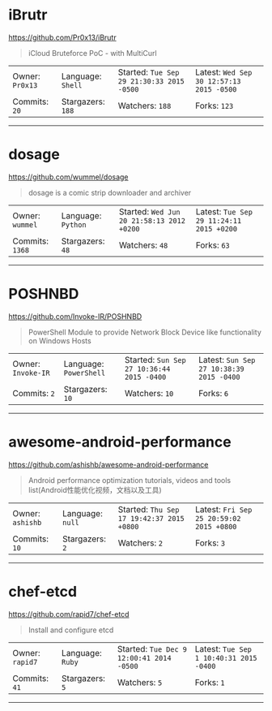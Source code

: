 # iBrutr

https://github.com/Pr0x13/iBrutr
<blockquote>
iCloud Bruteforce PoC - with MultiCurl
</blockquote>

<table>
<tr><td>Owner: <code>Pr0x13</code></td>
    <td>Language: <code>Shell</code></td>
    <td>Started: <code>Tue Sep 29 21:30:33 2015 -0500</code></td>
    <td>Latest: <code>Wed Sep 30 12:57:13 2015 -0500</code></td></tr>
<tr><td>Commits: <code>20</code></td>
    <td>Stargazers: <code>188</code></td>
    <td>Watchers: <code>188</code></td>
    <td>Forks: <code>123</code></td></tr>
</table>

---

# dosage

https://github.com/wummel/dosage
<blockquote>
dosage is a comic strip downloader and archiver
</blockquote>

<table>
<tr><td>Owner: <code>wummel</code></td>
    <td>Language: <code>Python</code></td>
    <td>Started: <code>Wed Jun 20 21:58:13 2012 +0200</code></td>
    <td>Latest: <code>Tue Sep 29 11:24:11 2015 +0200</code></td></tr>
<tr><td>Commits: <code>1368</code></td>
    <td>Stargazers: <code>48</code></td>
    <td>Watchers: <code>48</code></td>
    <td>Forks: <code>63</code></td></tr>
</table>

---

# POSHNBD

https://github.com/Invoke-IR/POSHNBD
<blockquote>
PowerShell Module to provide Network Block Device like functionality on Windows Hosts
</blockquote>

<table>
<tr><td>Owner: <code>Invoke-IR</code></td>
    <td>Language: <code>PowerShell</code></td>
    <td>Started: <code>Sun Sep 27 10:36:44 2015 -0400</code></td>
    <td>Latest: <code>Sun Sep 27 10:38:39 2015 -0400</code></td></tr>
<tr><td>Commits: <code>2</code></td>
    <td>Stargazers: <code>10</code></td>
    <td>Watchers: <code>10</code></td>
    <td>Forks: <code>6</code></td></tr>
</table>

---

# awesome-android-performance

https://github.com/ashishb/awesome-android-performance
<blockquote>
Android performance optimization  tutorials, videos and tools list(Android性能优化视频，文档以及工具) 
</blockquote>

<table>
<tr><td>Owner: <code>ashishb</code></td>
    <td>Language: <code>null</code></td>
    <td>Started: <code>Thu Sep 17 19:42:37 2015 +0800</code></td>
    <td>Latest: <code>Fri Sep 25 20:59:02 2015 +0800</code></td></tr>
<tr><td>Commits: <code>10</code></td>
    <td>Stargazers: <code>2</code></td>
    <td>Watchers: <code>2</code></td>
    <td>Forks: <code>3</code></td></tr>
</table>

---

# chef-etcd

https://github.com/rapid7/chef-etcd
<blockquote>
Install and configure etcd
</blockquote>

<table>
<tr><td>Owner: <code>rapid7</code></td>
    <td>Language: <code>Ruby</code></td>
    <td>Started: <code>Tue Dec 9 12:00:41 2014 -0500</code></td>
    <td>Latest: <code>Tue Sep 1 10:40:31 2015 -0400</code></td></tr>
<tr><td>Commits: <code>41</code></td>
    <td>Stargazers: <code>5</code></td>
    <td>Watchers: <code>5</code></td>
    <td>Forks: <code>1</code></td></tr>
</table>

---

